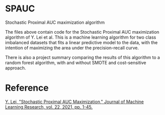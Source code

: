 # SPAUC
Stochastic Proximal AUC maximization algorithm

The files above contain code for the Stochastic Proximal AUC maximization algorithm of Y. Lei et al. This is a machine learning algorithm for two class imbalanced datasets that fits a linear predictive model to the data, with the intention of maximizing the area under the precision-recall curve.

There is also a project summary comparing the results of this algorithm to a random forest algorithm, with and without SMOTE and cost-sensitive approach.

# Reference

[Y. Lei, "Stochastic Proximal AUC Maximization," Journal of Machine Learning
Research, vol. 22, 2021, pp. 1-45.](https://jmlr.csail.mit.edu/papers/volume22/19-418/19-418.pdf)
